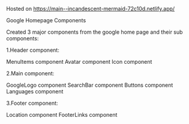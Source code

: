 Hosted on 
https://main--incandescent-mermaid-72c10d.netlify.app/


Google Homepage Components

Created 3 major components from the google home page and their sub components:

1.Header component:

MenuItems component
Avatar component
Icon component

2.Main component:

GoogleLogo component
SearchBar component
Buttons component
Languages component

3.Footer component: 

Location component
FooterLinks component
